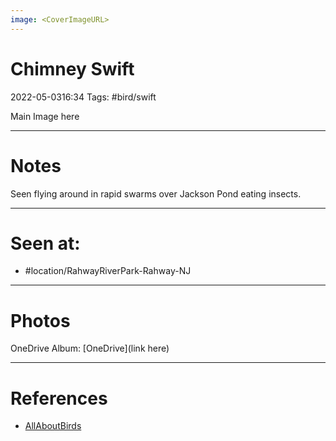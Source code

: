 ```yaml
---
image: <CoverImageURL>
---
```


# **Chimney Swift**
2022-05-0316:34
Tags: #bird/swift


Main Image here

---------------------------------------------------------------
# **Notes**
Seen flying around in rapid swarms over Jackson Pond eating insects.

---------------------------------------------------------------
# Seen at:
-   #location/RahwayRiverPark-Rahway-NJ 

---------------------------------------------------------------
# **Photos**
OneDrive Album: [OneDrive](link here)

---------------------------------------------------------------
# References
- [AllAboutBirds](linkUrl)